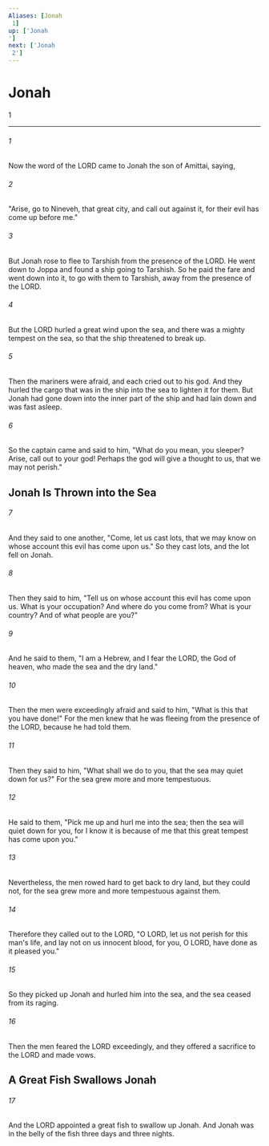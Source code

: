 ```yaml
---
Aliases: [Jonah 1]
up: ['Jonah']
next: ['Jonah 2']
---
```

# Jonah 1

***
 

###### 1 
Now the word of the LORD came to Jonah the son of Amittai, saying,  

###### 2 
"Arise, go to Nineveh, that great city, and call out against it, for their evil has come up before me."  

###### 3 
But Jonah rose to flee to Tarshish from the presence of the LORD. He went down to Joppa and found a ship going to Tarshish. So he paid the fare and went down into it, to go with them to Tarshish, away from the presence of the LORD.  

###### 4 
But the LORD hurled a great wind upon the sea, and there was a mighty tempest on the sea, so that the ship threatened to break up.  

###### 5 
Then the mariners were afraid, and each cried out to his god. And they hurled the cargo that was in the ship into the sea to lighten it for them. But Jonah had gone down into the inner part of the ship and had lain down and was fast asleep.  

###### 6 
So the captain came and said to him, "What do you mean, you sleeper? Arise, call out to your god! Perhaps the god will give a thought to us, that we may not perish."  ## Jonah Is Thrown into the Sea  

###### 7 
And they said to one another, "Come, let us cast lots, that we may know on whose account this evil has come upon us." So they cast lots, and the lot fell on Jonah.  

###### 8 
Then they said to him, "Tell us on whose account this evil has come upon us. What is your occupation? And where do you come from? What is your country? And of what people are you?"  

###### 9 
And he said to them, "I am a Hebrew, and I fear the LORD, the God of heaven, who made the sea and the dry land."  

###### 10 
Then the men were exceedingly afraid and said to him, "What is this that you have done!" For the men knew that he was fleeing from the presence of the LORD, because he had told them.  

###### 11 
Then they said to him, "What shall we do to you, that the sea may quiet down for us?" For the sea grew more and more tempestuous.  

###### 12 
He said to them, "Pick me up and hurl me into the sea; then the sea will quiet down for you, for I know it is because of me that this great tempest has come upon you."  

###### 13 
Nevertheless, the men rowed hard to get back to dry land, but they could not, for the sea grew more and more tempestuous against them.  

###### 14 
Therefore they called out to the LORD, "O LORD, let us not perish for this man's life, and lay not on us innocent blood, for you, O LORD, have done as it pleased you."  

###### 15 
So they picked up Jonah and hurled him into the sea, and the sea ceased from its raging.  

###### 16 
Then the men feared the LORD exceedingly, and they offered a sacrifice to the LORD and made vows.  ## A Great Fish Swallows Jonah  

###### 17 
And the LORD appointed a great fish to swallow up Jonah. And Jonah was in the belly of the fish three days and three nights.
